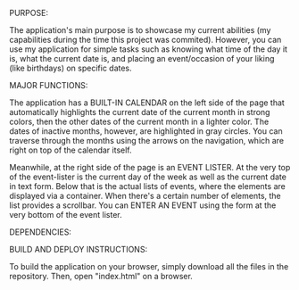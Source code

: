PURPOSE:

The application's main purpose is to showcase my current abilities (my capabilities during the time this project was commited). 
However, you can use my application for simple tasks such as knowing what time of the day it is, what the current date is, and placing an event/occasion of your liking (like birthdays) on specific dates.

MAJOR FUNCTIONS:

The application has a BUILT-IN CALENDAR on the left side of the page that automatically highlights the current date of the current month in strong colors, then the other dates of the current month in a lighter color.
The dates of inactive months, however, are highlighted in gray circles. You can traverse through the months using the arrows on the navigation, which are right on top of the calendar itself.

Meanwhile, at the right side of the page is an EVENT LISTER. At the very top of the event-lister is the current day of the week as well as the current date in text form.
Below that is the actual lists of events, where the elements are displayed via a container. When there's a certain number of elements, the list provides a scrollbar.
You can ENTER AN EVENT using the form at the very bottom of the event lister.

DEPENDENCIES:



BUILD AND DEPLOY INSTRUCTIONS:

To build the application on your browser, simply download all the files in the repository. Then, open "index.html" on a browser.
